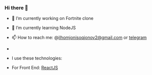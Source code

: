 ### Hi there 👋


- 🔭 I’m currently working on Fortnite clone
- 🌱 I’m currently learning NodeJS
- 📫 How to reach me: @ilhomjonisoqjonov2@gmail.com  or [telegram](https://t.me/ilhomjon_isaqjonov)
- 

- I use these technologies: 
- For Front End: [ReactJS](https://simpleicons.org/icons/react.svg)

<!--
**ilhomjon003/ilhomjon003** is a ✨ _special_ ✨ repository because its `README.md` (this file) appears on your GitHub profile.

Here are some ideas to get you started:


- 😄 Pronouns: ...
- ⚡ Fun fact: ...
-->
